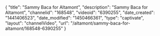 {
    "title": "Sammy Baca for Altamont",
    "description": "Sammy Baca for Altamont",
    "channelid": "168548",
    "videoid": "6390255",
    "date_created": "1441406523",
    "date_modified": "1450466361",
    "type": "captivate",
    "layout": "channelVideo",
    "url": "\/altamont\/sammy-baca-for-altamont\/168548-6390255"
}